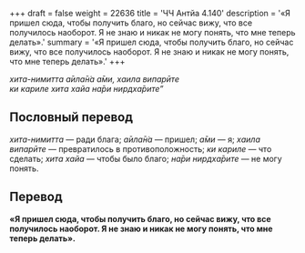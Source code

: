 +++
draft = false
weight = 22636
title = 'ЧЧ Антйа 4.140'
description = '«Я пришел сюда, чтобы получить благо, но сейчас вижу, что все получилось наоборот. Я не знаю и никак не могу понять, что мне теперь делать».'
summary = '«Я пришел сюда, чтобы получить благо, но сейчас вижу, что все получилось наоборот. Я не знаю и никак не могу понять, что мне теперь делать».'
+++

_хита-нимитта а̄ила̄н̇а а̄ми, хаила випарӣте  
ки кариле хита хайа на̄ри нирдха̄рите”_

## Пословный перевод

_хита_\-_нимитта_ — ради блага; _а̄ила̄н̇а_ — пришел; _а̄ми_ — я; _хаила_ _випарӣте_ — превратилось в противоположность; _ки_ _кариле_ — что сделать; _хита_ _хайа_ — чтобы было благо; _на̄ри_ _нирдха̄рите_ — не могу понять.

## Перевод

**«Я пришел сюда, чтобы получить благо, но сейчас вижу, что все получилось наоборот. Я не знаю и никак не могу понять, что мне теперь делать».**
